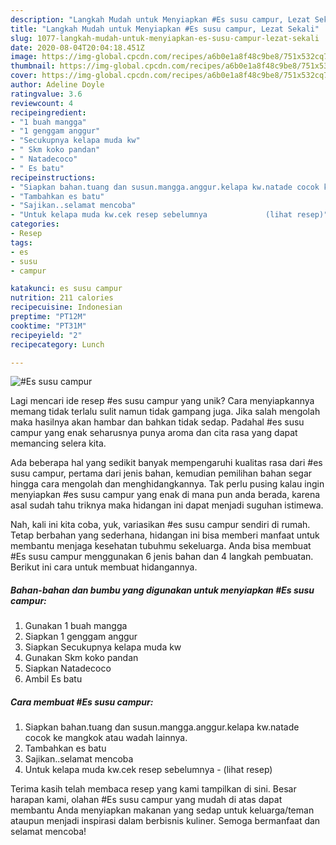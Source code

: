 ```yaml
---
description: "Langkah Mudah untuk Menyiapkan #Es susu campur, Lezat Sekali"
title: "Langkah Mudah untuk Menyiapkan #Es susu campur, Lezat Sekali"
slug: 1077-langkah-mudah-untuk-menyiapkan-es-susu-campur-lezat-sekali
date: 2020-08-04T20:04:18.451Z
image: https://img-global.cpcdn.com/recipes/a6b0e1a8f48c9be8/751x532cq70/es-susu-campur-foto-resep-utama.jpg
thumbnail: https://img-global.cpcdn.com/recipes/a6b0e1a8f48c9be8/751x532cq70/es-susu-campur-foto-resep-utama.jpg
cover: https://img-global.cpcdn.com/recipes/a6b0e1a8f48c9be8/751x532cq70/es-susu-campur-foto-resep-utama.jpg
author: Adeline Doyle
ratingvalue: 3.6
reviewcount: 4
recipeingredient:
- "1 buah mangga"
- "1 genggam anggur"
- "Secukupnya kelapa muda kw"
- " Skm koko pandan"
- " Natadecoco"
- " Es batu"
recipeinstructions:
- "Siapkan bahan.tuang dan susun.mangga.anggur.kelapa kw.natade cocok ke mangkok atau wadah lainnya."
- "Tambahkan es batu"
- "Sajikan..selamat mencoba"
- "Untuk kelapa muda kw.cek resep sebelumnya             (lihat resep)"
categories:
- Resep
tags:
- es
- susu
- campur

katakunci: es susu campur 
nutrition: 211 calories
recipecuisine: Indonesian
preptime: "PT12M"
cooktime: "PT31M"
recipeyield: "2"
recipecategory: Lunch

---
```



![#Es susu campur](https://img-global.cpcdn.com/recipes/a6b0e1a8f48c9be8/751x532cq70/es-susu-campur-foto-resep-utama.jpg)

Lagi mencari ide resep #es susu campur yang unik? Cara menyiapkannya memang tidak terlalu sulit namun tidak gampang juga. Jika salah mengolah maka hasilnya akan hambar dan bahkan tidak sedap. Padahal #es susu campur yang enak seharusnya punya aroma dan cita rasa yang dapat memancing selera kita.



Ada beberapa hal yang sedikit banyak mempengaruhi kualitas rasa dari #es susu campur, pertama dari jenis bahan, kemudian pemilihan bahan segar hingga cara mengolah dan menghidangkannya. Tak perlu pusing kalau ingin menyiapkan #es susu campur yang enak di mana pun anda berada, karena asal sudah tahu triknya maka hidangan ini dapat menjadi suguhan istimewa.


Nah, kali ini kita coba, yuk, variasikan #es susu campur sendiri di rumah. Tetap berbahan yang sederhana, hidangan ini bisa memberi manfaat untuk membantu menjaga kesehatan tubuhmu sekeluarga. Anda bisa membuat #Es susu campur menggunakan 6 jenis bahan dan 4 langkah pembuatan. Berikut ini cara untuk membuat hidangannya.

<!--inarticleads1-->

##### Bahan-bahan dan bumbu yang digunakan untuk menyiapkan #Es susu campur:

1. Gunakan 1 buah mangga
1. Siapkan 1 genggam anggur
1. Siapkan Secukupnya kelapa muda kw
1. Gunakan  Skm koko pandan
1. Siapkan  Natadecoco
1. Ambil  Es batu




<!--inarticleads2-->

##### Cara membuat #Es susu campur:

1. Siapkan bahan.tuang dan susun.mangga.anggur.kelapa kw.natade cocok ke mangkok atau wadah lainnya.
1. Tambahkan es batu
1. Sajikan..selamat mencoba
1. Untuk kelapa muda kw.cek resep sebelumnya -             (lihat resep)




Terima kasih telah membaca resep yang kami tampilkan di sini. Besar harapan kami, olahan #Es susu campur yang mudah di atas dapat membantu Anda menyiapkan makanan yang sedap untuk keluarga/teman ataupun menjadi inspirasi dalam berbisnis kuliner. Semoga bermanfaat dan selamat mencoba!
